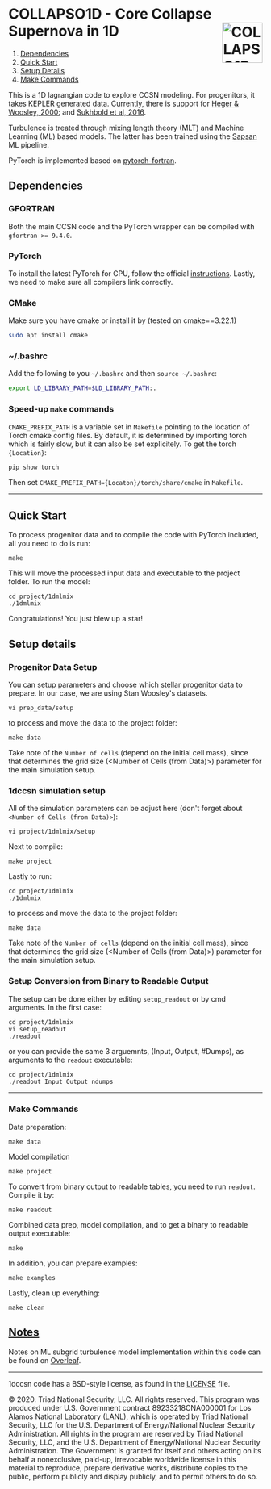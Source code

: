 # COLLAPSO1D - Core Collapse Supernova in 1D <a href="https://github.com/pikarpov-LANL/COLLAPSO1D"><img src="https://github.com/pikarpov-LANL/COLLAPSO1D/blob/images/docs/images/collapso1d.png?raw=true"  alt="COLLAPSO1D logo" align="right" width="80"></a>

1. [Dependencies](README.md#dependencies)
2. [Quick Start](README.md#quick-start)
3. [Setup Details](README.md#setup-details)
4. [Make Commands](README.md#make-commands)

This is a 1D lagrangian code to explore CCSN modeling. For progenitors, it takes KEPLER generated data. Currently, there is support for [Heger & Woosley, 2000:](https://2sn.org/stellarevolution/) and [Sukhbold et al, 2016](https://arxiv.org/abs/1510.04643).

Turbulence is treated through mixing length theory (MLT) and Machine Learning (ML) based models. The latter has been trained using the [Sapsan](https://github.com/pikarpov-LANL/Sapsan) ML pipeline.

PyTorch is implemented based on [pytorch-fortran](https://github.com/alexeedm/pytorch-fortran).

## Dependencies

### GFORTRAN
Both the main CCSN code and the PyTorch wrapper can be compiled with `gfortran >= 9.4.0`.

### PyTorch
To install the latest PyTorch for CPU, follow the official [instructions](https://pytorch.org/). Lastly, we need to make sure all compilers link correctly.

### CMake
Make sure you have cmake or install it by (tested on cmake==3.22.1)
```bash
sudo apt install cmake
```

### ~/.bashrc
Add the following to you `~/.bashrc` and then `source ~/.bashrc`:
```bash
export LD_LIBRARY_PATH=$LD_LIBRARY_PATH:.
```

### Speed-up `make` commands
`CMAKE_PREFIX_PATH` is a variable set in `Makefile` pointing to the location of Torch cmake config files. By default, it is determined by importing torch which is fairly slow, but it can also be set explicitely. To get the torch `{Location}`:
```bash
pip show torch
```
Then set `CMAKE_PREFIX_PATH={Locaton}/torch/share/cmake` in `Makefile`.

---
## Quick Start
To process progenitor data and to compile the code with PyTorch included, all you need to do is run:
```shell
make
```
This will move the processed input data and executable to the project folder. To run the model:
```shell
cd project/1dmlmix
./1dmlmix
```
Congratulations! You just blew up a star!

## Setup details

### Progenitor Data Setup

You can setup parameters and choose which stellar progenitor data to prepare. In our case, we are using Stan Woosley's datasets.
```shell
vi prep_data/setup
```
to process and move the data to the project folder:
```shell
make data
```
Take note of the `Number of cells` (depend on the initial cell mass), since that determines the grid size (<Number of Cells (from Data)>) parameter for the main simulation setup.

### 1dccsn simulation setup
All of the simulation parameters can be adjust here (don't forget about `<Number of Cells (from Data)>`):
```shell
vi project/1dmlmix/setup
```
Next to compile:
```shell
make project
```
Lastly to run:
```shell
cd project/1dmlmix
./1dmlmix
```
to process and move the data to the project folder:
```shell
make data
```
Take note of the `Number of cells` (depend on the initial cell mass), since that determines the grid size (<Number of Cells (from Data)>) parameter for the main simulation setup.

### Setup Conversion from Binary to Readable Output
The setup can be done either by editing `setup_readout` or by cmd arguments. In the first case:
```shell
cd project/1dmlmix
vi setup_readout
./readout
```
or you can provide the same 3 arguemnts, (Input, Output, #Dumps), as arguments to the `readout` executable:
```shell
cd project/1dmlmix
./readout Input Output ndumps
```

---
### Make Commands
Data preparation:
```shell
make data
```
Model compilation
```shell
make project
```
To convert from binary output to readable tables, you need to run `readout`. Compile it by:
```shell
make readout
```
Combined data prep, model compilation, and to get a binary to readable output executable:
```shell
make
```
In addition, you can prepare examples:
```shell
make examples
```
Lastly, clean up everything:
```shell
make clean
```

## [Notes](https://www.overleaf.com/read/pgsnmxgdjkrq)

Notes on ML subgrid turbulence model implementation within this code can be found on [Overleaf](https://www.overleaf.com/read/pgsnmxgdjkrq).


-------
1dccsn code has a BSD-style license, as found in the [LICENSE](https://github.com/pikarpov-LANL/1dccsn/blob/master/LICENSE) file.

© 2020. Triad National Security, LLC. All rights reserved.
This program was produced under U.S. Government contract 89233218CNA000001 for Los Alamos
National Laboratory (LANL), which is operated by Triad National Security, LLC for the U.S.
Department of Energy/National Nuclear Security Administration. All rights in the program are
reserved by Triad National Security, LLC, and the U.S. Department of Energy/National Nuclear
Security Administration. The Government is granted for itself and others acting on its behalf a
nonexclusive, paid-up, irrevocable worldwide license in this material to reproduce, prepare
derivative works, distribute copies to the public, perform publicly and display publicly, and to permit
others to do so.
